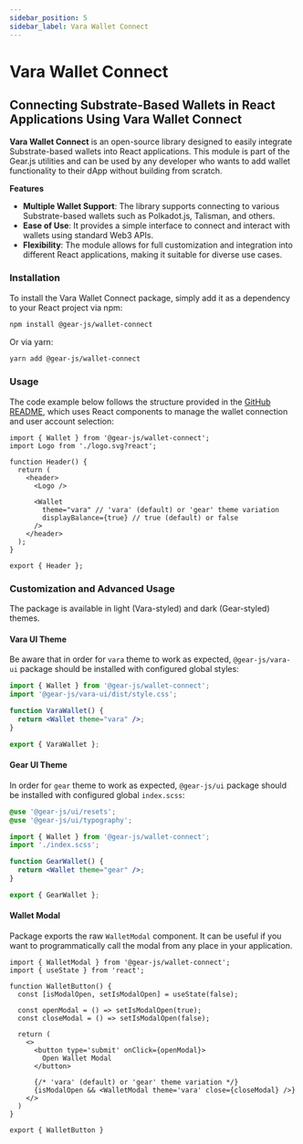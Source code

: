 ```yaml
---
sidebar_position: 5
sidebar_label: Vara Wallet Connect
---
```


# Vara Wallet Connect

## Connecting Substrate-Based Wallets in React Applications Using Vara Wallet Connect

**Vara Wallet Connect** is an open-source library designed to easily integrate Substrate-based wallets into React applications. This module is part of the Gear.js utilities and can be used by any developer who wants to add wallet functionality to their dApp without building from scratch.

**Features**

- **Multiple Wallet Support**: The library supports connecting to various Substrate-based wallets such as Polkadot.js, Talisman, and others.
- **Ease of Use**: It provides a simple interface to connect and interact with wallets using standard Web3 APIs.
- **Flexibility**: The module allows for full customization and integration into different React applications, making it suitable for diverse use cases.

### Installation

To install the Vara Wallet Connect package, simply add it as a dependency to your React project via npm:

```bash
npm install @gear-js/wallet-connect
```

Or via yarn:

```bash
yarn add @gear-js/wallet-connect
```

### Usage

The code example below follows the structure provided in the [GitHub README](https://github.com/gear-tech/gear-js/blob/main/utils/wallet-connect/README.md), which uses React components to manage the wallet connection and user account selection:

```tsx
import { Wallet } from '@gear-js/wallet-connect';
import Logo from './logo.svg?react';

function Header() {
  return (
    <header>
      <Logo />

      <Wallet
        theme="vara" // 'vara' (default) or 'gear' theme variation
        displayBalance={true} // true (default) or false
      />
    </header>
  );
}

export { Header };
```

### Customization and Advanced Usage

The package is available in light (Vara-styled) and dark (Gear-styled) themes.

#### Vara UI Theme

Be aware that in order for `vara` theme to work as expected, `@gear-js/vara-ui` package should be installed with configured global styles:

```jsx
import { Wallet } from '@gear-js/wallet-connect';
import '@gear-js/vara-ui/dist/style.css';

function VaraWallet() {
  return <Wallet theme="vara" />;
}

export { VaraWallet };
```

#### Gear UI Theme

In order for `gear` theme to work as expected, `@gear-js/ui` package should be installed with configured global `index.scss`:

```scss
@use '@gear-js/ui/resets';
@use '@gear-js/ui/typography';
```

```jsx
import { Wallet } from '@gear-js/wallet-connect';
import './index.scss';

function GearWallet() {
  return <Wallet theme="gear" />;
}

export { GearWallet };
```

#### Wallet Modal

Package exports the raw `WalletModal` component. It can be useful if you want to programmatically call the modal from any place in your application.

```tsx
import { WalletModal } from '@gear-js/wallet-connect';
import { useState } from 'react';

function WalletButton() {
  const [isModalOpen, setIsModalOpen] = useState(false);

  const openModal = () => setIsModalOpen(true);
  const closeModal = () => setIsModalOpen(false);

  return (
    <>
      <button type='submit' onClick={openModal}>
        Open Wallet Modal
      </button>

      {/* 'vara' (default) or 'gear' theme variation */}
      {isModalOpen && <WalletModal theme='vara' close={closeModal} />}
    </>
  )
}

export { WalletButton }
```
